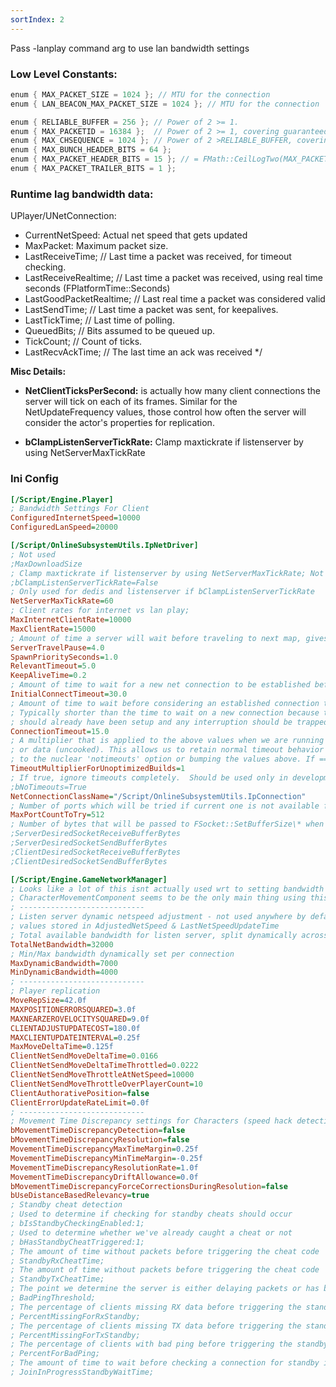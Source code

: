 ```yaml
---
sortIndex: 2
---
```


Pass -lanplay command arg to use lan bandwidth settings

### Low Level Constants:

```cpp
enum { MAX_PACKET_SIZE = 1024 }; // MTU for the connection
enum { LAN_BEACON_MAX_PACKET_SIZE = 1024 }; // MTU for the connection

enum { RELIABLE_BUFFER = 256 }; // Power of 2 >= 1.
enum { MAX_PACKETID = 16384 };  // Power of 2 >= 1, covering guaranteed loss/misorder time.
enum { MAX_CHSEQUENCE = 1024 }; // Power of 2 >RELIABLE_BUFFER, covering loss/misorder time.
enum { MAX_BUNCH_HEADER_BITS = 64 };
enum { MAX_PACKET_HEADER_BITS = 15 }; // = FMath::CeilLogTwo(MAX_PACKETID) + 1 (IsAck)
enum { MAX_PACKET_TRAILER_BITS = 1 };
```

### Runtime lag bandwidth data:

UPlayer/UNetConnection:

- CurrentNetSpeed: Actual net speed that gets updated
- MaxPacket: Maximum packet size.
- LastReceiveTime; // Last time a packet was received, for timeout checking.
- LastReceiveRealtime; // Last time a packet was received, using real time seconds (FPlatformTime::Seconds)
- LastGoodPacketRealtime; // Last real time a packet was considered valid
- LastSendTime; // Last time a packet was sent, for keepalives.
- LastTickTime; // Last time of polling.
- QueuedBits; // Bits assumed to be queued up.
- TickCount; // Count of ticks.
- LastRecvAckTime; // The last time an ack was received \*/

**Misc Details:**

- **NetClientTicksPerSecond:** is actually how many client connections the server will tick on each of its frames. Similar for the NetUpdateFrequency values, those control how often the server will consider the actor's properties for replication.

- **bClampListenServerTickRate:** Clamp maxtickrate if listenserver by using NetServerMaxTickRate

### Ini Config

```ini
[/Script/Engine.Player]
; Bandwidth Settings For Client
ConfiguredInternetSpeed=10000
ConfiguredLanSpeed=20000

[/Script/OnlineSubsystemUtils.IpNetDriver]
; Not used
;MaxDownloadSize
; Clamp maxtickrate if listenserver by using NetServerMaxTickRate; Not needed bc we have our own custom GetMaxTickRate()
;bClampListenServerTickRate=False
; Only used for dedis and listenserver if bClampListenServerTickRate
NetServerMaxTickRate=60
; Client rates for internet vs lan play; 
MaxInternetClientRate=10000
MaxClientRate=15000
; Amount of time a server will wait before traveling to next map, gives clients time to receive final RPCs on existing level @see NextSwitchCountdown
ServerTravelPause=4.0
SpawnPrioritySeconds=1.0
RelevantTimeout=5.0
KeepAliveTime=0.2
; Amount of time to wait for a new net connection to be established before destroying the connection
InitialConnectTimeout=30.0
; Amount of time to wait before considering an established connection timed out.  
; Typically shorter than the time to wait on a new connection because this connection
; should already have been setup and any interruption should be trapped quicker.
ConnectionTimeout=15.0
; A multiplier that is applied to the above values when we are running with unoptimized builds (debug)
; or data (uncooked). This allows us to retain normal timeout behavior while debugging without resorting
; to the nuclear 'notimeouts' option or bumping the values above. If ==0 multiplier = 1
TimeoutMultiplierForUnoptimizedBuilds=1
; If true, ignore timeouts completely.  Should be used only in development
;bNoTimeouts=True
NetConnectionClassName="/Script/OnlineSubsystemUtils.IpConnection"
; Number of ports which will be tried if current one is not available for binding (i.e. if told to bind to port N, will try from N to N+MaxPortCountToTry inclusive)
MaxPortCountToTry=512
; Number of bytes that will be passed to FSocket::SetBufferSize\* when initializing.
;ServerDesiredSocketReceiveBufferBytes
;ServerDesiredSocketSendBufferBytes
;ClientDesiredSocketReceiveBufferBytes
;ClientDesiredSocketSendBufferBytes

[/Script/Engine.GameNetworkManager]
; Looks like a lot of this isnt actually used wrt to setting bandwidth limits
; CharacterMovementComponent seems to be the only main thing using this class
; ----------------------------
; Listen server dynamic netspeed adjustment - not used anywhere by default
; values stored in AdjustedNetSpeed & LastNetSpeedUpdateTime
; Total available bandwidth for listen server, split dynamically across net connections
TotalNetBandwidth=32000
; Min/Max bandwidth dynamically set per connection
MaxDynamicBandwidth=7000
MinDynamicBandwidth=4000
; ----------------------------
; Player replication
MoveRepSize=42.0f
MAXPOSITIONERRORSQUARED=3.0f
MAXNEARZEROVELOCITYSQUARED=9.0f
CLIENTADJUSTUPDATECOST=180.0f
MAXCLIENTUPDATEINTERVAL=0.25f
MaxMoveDeltaTime=0.125f
ClientNetSendMoveDeltaTime=0.0166
ClientNetSendMoveDeltaTimeThrottled=0.0222
ClientNetSendMoveThrottleAtNetSpeed=10000
ClientNetSendMoveThrottleOverPlayerCount=10
ClientAuthorativePosition=false
ClientErrorUpdateRateLimit=0.0f
; ----------------------------
; Movement Time Discrepancy settings for Characters (speed hack detection and prevention)
bMovementTimeDiscrepancyDetection=false
bMovementTimeDiscrepancyResolution=false
MovementTimeDiscrepancyMaxTimeMargin=0.25f
MovementTimeDiscrepancyMinTimeMargin=-0.25f
MovementTimeDiscrepancyResolutionRate=1.0f
MovementTimeDiscrepancyDriftAllowance=0.0f
bMovementTimeDiscrepancyForceCorrectionsDuringResolution=false
bUseDistanceBasedRelevancy=true
; Standby cheat detection
; Used to determine if checking for standby cheats should occur
; bIsStandbyCheckingEnabled:1;
; Used to determine whether we've already caught a cheat or not
; bHasStandbyCheatTriggered:1;
; The amount of time without packets before triggering the cheat code
; StandbyRxCheatTime;
; The amount of time without packets before triggering the cheat code
; StandbyTxCheatTime;
; The point we determine the server is either delaying packets or has bad upstream
; BadPingThreshold;
; The percentage of clients missing RX data before triggering the standby code
; PercentMissingForRxStandby;
; The percentage of clients missing TX data before triggering the standby code
; PercentMissingForTxStandby;
; The percentage of clients with bad ping before triggering the standby code
; PercentForBadPing;
; The amount of time to wait before checking a connection for standby issues
; JoinInProgressStandbyWaitTime;
```
